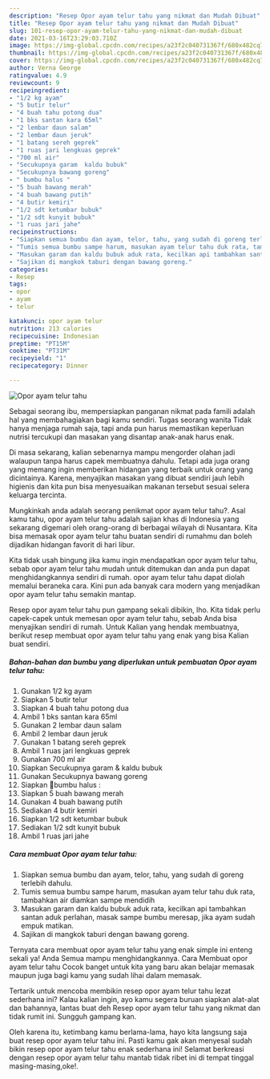 ```yaml
---
description: "Resep Opor ayam telur tahu yang nikmat dan Mudah Dibuat"
title: "Resep Opor ayam telur tahu yang nikmat dan Mudah Dibuat"
slug: 101-resep-opor-ayam-telur-tahu-yang-nikmat-dan-mudah-dibuat
date: 2021-03-16T23:29:03.710Z
image: https://img-global.cpcdn.com/recipes/a23f2c040731367f/680x482cq70/opor-ayam-telur-tahu-foto-resep-utama.jpg
thumbnail: https://img-global.cpcdn.com/recipes/a23f2c040731367f/680x482cq70/opor-ayam-telur-tahu-foto-resep-utama.jpg
cover: https://img-global.cpcdn.com/recipes/a23f2c040731367f/680x482cq70/opor-ayam-telur-tahu-foto-resep-utama.jpg
author: Verna George
ratingvalue: 4.9
reviewcount: 9
recipeingredient:
- "1/2 kg ayam"
- "5 butir telur"
- "4 buah tahu potong dua"
- "1 bks santan kara 65ml"
- "2 lembar daun salam"
- "2 lembar daun jeruk"
- "1 batang sereh geprek"
- "1 ruas jari lengkuas geprek"
- "700 ml air"
- "Secukupnya garam  kaldu bubuk"
- "Secukupnya bawang goreng"
- " bumbu halus "
- "5 buah bawang merah"
- "4 buah bawang putih"
- "4 butir kemiri"
- "1/2 sdt ketumbar bubuk"
- "1/2 sdt kunyit bubuk"
- "1 ruas jari jahe"
recipeinstructions:
- "Siapkan semua bumbu dan ayam, telor, tahu, yang sudah di goreng terlebih dahulu."
- "Tumis semua bumbu sampe harum, masukan ayam telur tahu duk rata, tambahkan air diamkan sampe mendidih"
- "Masukan garam dan kaldu bubuk aduk rata, kecilkan api tambahkan santan aduk perlahan, masak sampe bumbu meresap, jika ayam sudah empuk matikan."
- "Sajikan di mangkok taburi dengan bawang goreng."
categories:
- Resep
tags:
- opor
- ayam
- telur

katakunci: opor ayam telur 
nutrition: 213 calories
recipecuisine: Indonesian
preptime: "PT15M"
cooktime: "PT31M"
recipeyield: "1"
recipecategory: Dinner

---
```



![Opor ayam telur tahu](https://img-global.cpcdn.com/recipes/a23f2c040731367f/680x482cq70/opor-ayam-telur-tahu-foto-resep-utama.jpg)

Sebagai seorang ibu, mempersiapkan panganan nikmat pada famili adalah hal yang membahagiakan bagi kamu sendiri. Tugas seorang  wanita Tidak hanya menjaga rumah saja, tapi anda pun harus memastikan keperluan nutrisi tercukupi dan masakan yang disantap anak-anak harus enak.

Di masa  sekarang, kalian sebenarnya mampu mengorder olahan jadi walaupun tanpa harus capek membuatnya dahulu. Tetapi ada juga orang yang memang ingin memberikan hidangan yang terbaik untuk orang yang dicintainya. Karena, menyajikan masakan yang dibuat sendiri jauh lebih higienis dan kita pun bisa menyesuaikan makanan tersebut sesuai selera keluarga tercinta. 



Mungkinkah anda adalah seorang penikmat opor ayam telur tahu?. Asal kamu tahu, opor ayam telur tahu adalah sajian khas di Indonesia yang sekarang digemari oleh orang-orang di berbagai wilayah di Nusantara. Kita bisa memasak opor ayam telur tahu buatan sendiri di rumahmu dan boleh dijadikan hidangan favorit di hari libur.

Kita tidak usah bingung jika kamu ingin mendapatkan opor ayam telur tahu, sebab opor ayam telur tahu mudah untuk ditemukan dan anda pun dapat menghidangkannya sendiri di rumah. opor ayam telur tahu dapat diolah memalui beraneka cara. Kini pun ada banyak cara modern yang menjadikan opor ayam telur tahu semakin mantap.

Resep opor ayam telur tahu pun gampang sekali dibikin, lho. Kita tidak perlu capek-capek untuk memesan opor ayam telur tahu, sebab Anda bisa menyajikan sendiri di rumah. Untuk Kalian yang hendak membuatnya, berikut resep membuat opor ayam telur tahu yang enak yang bisa Kalian buat sendiri.

<!--inarticleads1-->

##### Bahan-bahan dan bumbu yang diperlukan untuk pembuatan Opor ayam telur tahu:

1. Gunakan 1/2 kg ayam
1. Siapkan 5 butir telur
1. Siapkan 4 buah tahu potong dua
1. Ambil 1 bks santan kara 65ml
1. Gunakan 2 lembar daun salam
1. Ambil 2 lembar daun jeruk
1. Gunakan 1 batang sereh geprek
1. Ambil 1 ruas jari lengkuas geprek
1. Gunakan 700 ml air
1. Siapkan Secukupnya garam &amp; kaldu bubuk
1. Gunakan Secukupnya bawang goreng
1. Siapkan  📍bumbu halus :
1. Siapkan 5 buah bawang merah
1. Gunakan 4 buah bawang putih
1. Sediakan 4 butir kemiri
1. Siapkan 1/2 sdt ketumbar bubuk
1. Sediakan 1/2 sdt kunyit bubuk
1. Ambil 1 ruas jari jahe




<!--inarticleads2-->

##### Cara membuat Opor ayam telur tahu:

1. Siapkan semua bumbu dan ayam, telor, tahu, yang sudah di goreng terlebih dahulu.
1. Tumis semua bumbu sampe harum, masukan ayam telur tahu duk rata, tambahkan air diamkan sampe mendidih
1. Masukan garam dan kaldu bubuk aduk rata, kecilkan api tambahkan santan aduk perlahan, masak sampe bumbu meresap, jika ayam sudah empuk matikan.
1. Sajikan di mangkok taburi dengan bawang goreng.




Ternyata cara membuat opor ayam telur tahu yang enak simple ini enteng sekali ya! Anda Semua mampu menghidangkannya. Cara Membuat opor ayam telur tahu Cocok banget untuk kita yang baru akan belajar memasak maupun juga bagi kamu yang sudah lihai dalam memasak.

Tertarik untuk mencoba membikin resep opor ayam telur tahu lezat sederhana ini? Kalau kalian ingin, ayo kamu segera buruan siapkan alat-alat dan bahannya, lantas buat deh Resep opor ayam telur tahu yang nikmat dan tidak rumit ini. Sungguh gampang kan. 

Oleh karena itu, ketimbang kamu berlama-lama, hayo kita langsung saja buat resep opor ayam telur tahu ini. Pasti kamu gak akan menyesal sudah bikin resep opor ayam telur tahu enak sederhana ini! Selamat berkreasi dengan resep opor ayam telur tahu mantab tidak ribet ini di tempat tinggal masing-masing,oke!.

